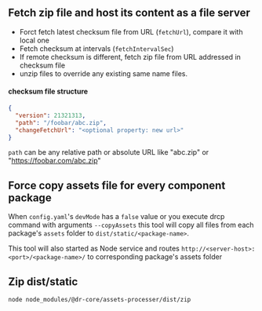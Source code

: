 ## Fetch zip file and host its content as a file server
- Forct fetch latest checksum file from URL (`fetchUrl`), compare it with local one
- Fetch checksum at intervals (`fetchIntervalSec`)
- If remote checksum is different, fetch zip file from URL addressed in checksum file
- unzip files to override any existing same name files.
#### checksum file structure
```json
{
  "version": 21321313,
  "path": "/foobar/abc.zip",
  "changeFetchUrl": "<optional property: new url>"
}
```
`path` can be any relative path or absolute URL like "abc.zip"  or "https://foobar.com/abc.zip"



## Force copy assets file for every component package
When `config.yaml`'s `devMode` has a `false` value or
you execute drcp command with arguments `--copyAssets`
this tool will copy all files from each package's `assets` folder to `dist/static/<package-name>`.

This tool will also started as Node service and routes `http://<server-host>:<port>/<package-name>/` to corresponding package's assets folder

## Zip dist/static
```bash
node node_modules/@dr-core/assets-processer/dist/zip
```
